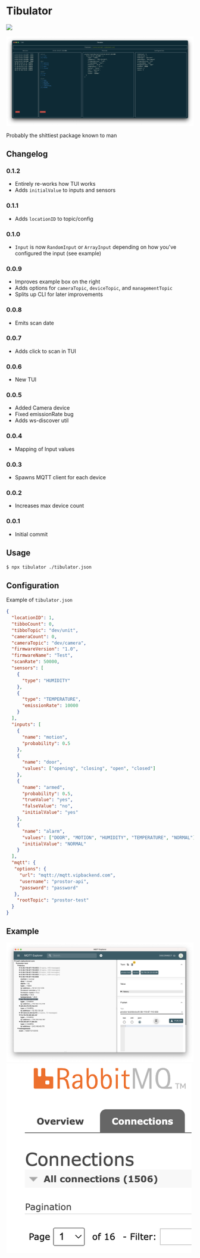 # Tibulator
[![](https://img.shields.io/badge/tibulator-npm-red)](https://www.npmjs.com/package/tibulator)

![cli](img/cli.png)

Probably the shittiest package known to man


## Changelog
### 0.1.2
* Entirely re-works how TUI works
* Adds `initialValue` to inputs and sensors

### 0.1.1
* Adds `locationID` to topic/config

### 0.1.0
* `Input` is now `RandomInput` or `ArrayInput` depending on how you've configured the input (see example)

### 0.0.9
* Improves example box on the right
* Adds options for `cameraTopic`, `deviceTopic`, and `managementTopic`
* Splits up CLI for later improvements

### 0.0.8
* Emits scan date

### 0.0.7
* Adds click to scan in TUI

### 0.0.6
* New TUI

### 0.0.5
* Added Camera device
* Fixed emissionRate bug
* Adds ws-discover util

### 0.0.4
* Mapping of Input values

### 0.0.3
* Spawns MQTT client for each device

### 0.0.2
* Increases max device count

### 0.0.1
* Initial commit

## Usage
```shell
$ npx tibulator ./tibulator.json
```

## Configuration

Example of `tibulator.json`
```json
{
  "locationID": 1,
  "tibboCount": 0,
  "tibboTopic": "dev/unit",
  "cameraCount": 0,
  "cameraTopic": "dev/camera",
  "firmwareVersion": "1.0",
  "firmwareName": "Test",
  "scanRate": 50000,
  "sensors": [
    {
      "type": "HUMIDITY"
    },
    {
      "type": "TEMPERATURE",
      "emissionRate": 10000
    }
  ],
  "inputs": [
    {
      "name": "motion",
      "probability": 0.5
    },
    {
      "name": "door",
      "values": ["opening", "closing", "open", "closed"]
    },
    {
      "name": "armed",
      "probability": 0.5,
      "trueValue": "yes",
      "falseValue": "no",
      "initialValue": "yes"
    },
    {
      "name": "alarm",
      "values": ["DOOR", "MOTION", "HUMIDITY", "TEMPERATURE", "NORMAL"],
      "initialValue": "NORMAL"
    }
  ],
  "mqtt": {
   "options": {
     "url": "mqtt://mqtt.vipbackend.com",
     "username": "prostor-api",
     "password": "password"
   },
    "rootTopic": "prostor-test"
  }
}
```

## Example
![Output](img/output.png)
![RabbitMQ](img/rabbitmq.png)
